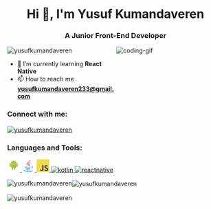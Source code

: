 <h1 align="center">Hi 👋, I'm Yusuf Kumandaveren</h1>
<h3 align="center">A Junior Front-End Developer</h3>

<img align="right" src="https://media3.giphy.com/media/v1.Y2lkPTc5MGI3NjExZWs2YWl4aXJ5YXRkd3FzbGZhM2ZxaG5yMTloaHA2bWZiZGsxbWdudiZlcD12MV9pbnRlcm5hbF9naWZfYnlfaWQmY3Q9Zw/wLNuW1tCKRiPmDV5Y4/giphy.gif" alt="coding-gif" width="250" height="250"/>


<p align="left"> 
  <img src="https://komarev.com/ghpvc/?username=yusufkumandaveren&label=Profile%20views&color=0e75b6&style=flat" alt="yusufkumandaveren" /> 
</p>

- 🌱 I’m currently learning **React Native**  
- 📫 How to reach me **yusufkumandaveren233@gmail.com**

<h3 align="left">Connect with me:</h3>
<p align="left">
  <a href="https://linkedin.com/in/yusufkumandaveren" target="blank">
    <img align="center" src="https://raw.githubusercontent.com/rahuldkjain/github-profile-readme-generator/master/src/images/icons/Social/linked-in-alt.svg" alt="yusufkumandaveren" height="25" width="25"/>
  </a>
</p>

<h3 align="left">Languages and Tools:</h3>
<p align="left"> 
  <a href="https://developer.android.com" target="_blank" rel="noreferrer"> 
    <img src="https://raw.githubusercontent.com/devicons/devicon/master/icons/android/android-original-wordmark.svg" alt="android" width="30" height="30"/> 
  </a> 
  <a href="https://www.java.com" target="_blank" rel="noreferrer"> 
    <img src="https://raw.githubusercontent.com/devicons/devicon/master/icons/java/java-original.svg" alt="java" width="30" height="30"/> 
  </a> 
  <a href="https://developer.mozilla.org/tr-tr/docs/Web/JavaScript" target="_blank" rel="noreferrer"> 
    <img src="https://raw.githubusercontent.com/devicons/devicon/master/icons/javascript/javascript-original.svg" alt="javascript" width="30" height="30"/> 
  </a> 
  <a href="https://kotlinlang.org" target="_blank" rel="noreferrer"> 
    <img src="https://www.vectorlogo.zone/logos/kotlinlang/kotlinlang-icon.svg" alt="kotlin" width="30" height="30"/> 
  </a> 
  <a href="https://reactnative.dev/" target="_blank" rel="noreferrer"> 
    <img src="https://reactnative.dev/img/header_logo.svg" alt="reactnative" width="30" height="30"/> 
  </a> 
</p>

<p><img align="left" src="https://github-readme-stats.vercel.app/api/top-langs?username=yusufkumandaveren&show_icons=true&locale=tr&layout=compact" alt="yusufkumandaveren" /></p>

<p> 
  <img align="center" src="https://github-readme-stats.vercel.app/api?username=yusufkumandaveren&show_icons=true&locale=tr" alt="yusufkumandaveren" />
</p>

<p>
  <img align="center" src="https://github-readme-streak-stats.herokuapp.com/?user=yusufkumandaveren&" alt="yusufkumandaveren" />
</p>
